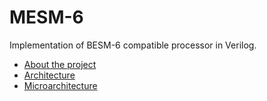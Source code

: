 # MESM-6

Implementation of BESM-6 compatible processor in Verilog.

 * [About the project](https://github.com/besm6/mesm6/wiki)
 * [Architecture](https://github.com/besm6/mesm6/wiki/Architecture)
 * [Microarchitecture](https://github.com/besm6/mesm6/wiki/Microarchitecture)
